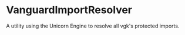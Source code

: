 # VanguardImportResolver
A utility using the Unicorn Engine to resolve all vgk's protected imports.
